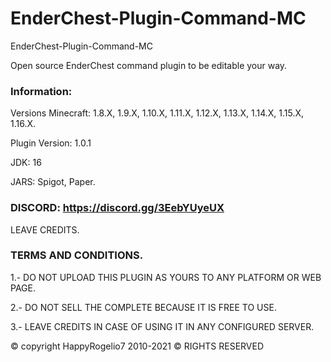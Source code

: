 # EnderChest-Plugin-Command-MC
EnderChest-Plugin-Command-MC

Open source EnderChest command plugin to be editable your way.

### Information:
Versions Minecraft: 1.8.X, 1.9.X, 1.10.X, 1.11.X, 1.12.X, 1.13.X, 1.14.X, 1.15.X, 1.16.X.

Plugin Version: 1.0.1

JDK: 16

JARS: Spigot, Paper.

### DISCORD: https://discord.gg/3EebYUyeUX

LEAVE CREDITS.

### TERMS AND CONDITIONS.

1.- DO NOT UPLOAD THIS PLUGIN AS YOURS TO ANY PLATFORM OR WEB PAGE.

2.- DO NOT SELL THE COMPLETE BECAUSE IT IS FREE TO USE.

3.- LEAVE CREDITS IN CASE OF USING IT IN ANY CONFIGURED SERVER.

© copyright HappyRogelio7 2010-2021 ©
RIGHTS RESERVED